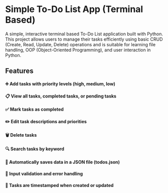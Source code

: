 # Simple To-Do List App (Terminal Based)
A simple, interactive terminal based To-Do List application built with Python. This project allows users to manage their tasks efficiently using basic CRUD (Create, Read, Update, Delete) operations and is suitable for learning file handling, OOP (Object-Oriented Programming), and user interaction in Python.

## Features
#### ➕ Add tasks with priority levels (high, medium, low)
#### 📋 View all tasks, completed tasks, or pending tasks
#### ✅ Mark tasks as completed
#### ✏️ Edit task descriptions and priorities
#### 🗑️ Delete tasks
#### 🔍 Search tasks by keyword
#### 💾 Automatically saves data in a JSON file (todos.json)
#### 🚫 Input validation and error handling
#### 🎯 Tasks are timestamped when created or updated
